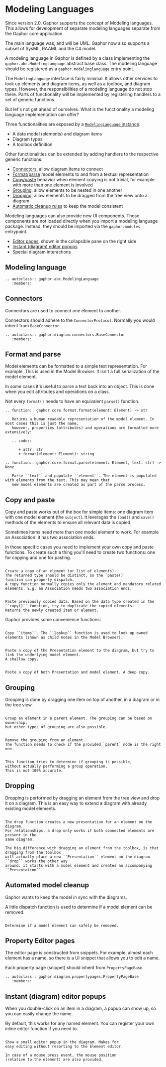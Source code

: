 # Modeling Languages

Since version 2.0, Gaphor supports the concept of Modeling languages. This
allows for development of separate modeling languages separate from the Gaphor
core application.

The main language was, and will be UML. Gaphor now also supports a subset of
SysML, RAAML and the C4 model.

A modeling language in Gaphor is defined by a class implementing the
`gaphor.abc.ModelingLanguage` abstract base class. The modeling language should
be registered as a `gaphor.modelinglanguage` entry point.

The `ModelingLanguage` interface is fairly minimal. It allows other services to
look up elements and diagram items, as well as a toolbox, and diagram types.
However, the responsibilities of a modeling language do not stop there. Parts of
functionality will be implemented by registering handlers to a set of generic
functions.

But let's not get ahead of ourselves. What is the functionality a modeling
language implementation can offer?

Three functionalities are exposed by a [`ModelingLanguage` instance](#modeling-language):

* A data model (elements) and diagram items
* Diagram types
* A toolbox definition

Other functionalities can be extended by adding handlers to the respective
generic functions:

* [Connectors](#connectors), allow diagram items to connect
* [Format/parse](#format-and-parse) model elements to and from a textual representation
* [Copy/paste](#copy-and-paste) behavior when element copying is not trivial,
  for example with more than one element is involved
* [Grouping](#grouping), allow elements to be nested in one another
* [Dropping](#dropping), allow elements to be dragged from the tree view onto a diagram
* [Automatic cleanup rules](#automated-model-cleanup) to keep the model consistent


Modeling languages can also provide new UI components. Those components are not loaded
directly when you import a modeling language package. Instead, they should be imported via
the `gaphor.modules` entrypoint.

* [Editor pages](#property-editor-pages), shown in the collapsible pane on the right side
* [Instant (diagram) editor popups](#instant-diagram-editor-popups)
* Special diagram interactions


## Modeling language

```{eval-rst}
.. autoclass:: gaphor.abc.ModelingLanguage
   :members:
```

## Connectors

Connectors are used to connect one element to another.

Connectors should adhere to the `ConnectorProtocol`.
Normally you would inherit from `BaseConnector`.

```{eval-rst}
.. autoclass:: gaphor.diagram.connectors.BaseConnector
   :members:
```

## Format and parse

Model elements can be formatted to a simple text representation. For example, This is used in the Model Browser.
It isn't a full serialization of the model element.

In some cases it's useful to parse a text back into an object. This is done when you edit attributes and operations
on a class.

Not every ``format()`` needs to have an equivalent ``parse()`` function.

```{eval-rst}
.. function:: gaphor.core.format.format(element: Element) -> str

   Returns a human readable representation of the model element. In most cases this is just the name,
   however, properties (attributes) and operations are formatted more extensively:

   .. code::

      + attr: str
      + format(element: Element): string

.. function:: gaphor.core.format.parse(element: Element, text: str) -> None

   Parse ``text`` and populate ``element``. The element is populated with elements from the text. This may mean that
   new model elements are created as part of the parse process.
```

## Copy and paste

Copy and paste works out of the box for simple items: one diagram item with one model element (the `subject`).
It leverages the `load()` and `save()` methods of the elements to ensure all relevant data is copied.

Sometimes items need more than one model element to work. For example an Association: it has two association ends.

In those specific cases you need to implement your own copy and paste functions. To create such a thing you'll need to create
two functions: one for copying and one for pasting.

```{function} gaphor.diagram.copypaste.copy(obj: ~gaphor.core.modeling.Element) -> ~typing.Iterator[tuple[Id, Opaque]]

Create a copy of an element (or list of elements).
The returned type should be distinct, so the `paste()`
function can properly dispatch.
A copy function normally copies only the element and mandatory related elements. E.g. an Association needs two association ends.
```

```{function} gaphor.diagram.copypaste.paste(copy_data: Opaque, diagram: ~gaphor.core.modeling.Diagram, lookup: ~typing.Callable[[str], ~gaphor.core.modeling.Element | None]) -> ~typing.Iterator[~gaphor.core.modeling.Element]

Paste previously copied data. Based on the data type created in the
``copy()`` function, try to duplicate the copied elements.
Returns the newly created item or element.
```

Gaphor provides some convenience functions:

```{function} gaphor.diagram.copypaste.copy_full(items: ~typing.Collection[~gaphor.core.modeling.Element], lookup: ~typing.Callable[[Id], ~gaphor.core.modeling.Element | None] | None = None) -> CopyData:

Copy ``items``. The ``lookup`` function is used to look up owned elements (shown as child nodes in the Model Browser).
```

```{function} gaphor.diagram.copypaste.paste_link(copy_data: CopyData, diagram: ~gaphor.core.modeling.Diagram) -> set[~gaphor.core.modeling.Presentation]:

Paste a copy of the Presentation element to the diagram, but try to link the underlying model element.
A shallow copy.
```

```{function} gaphor.diagram.copypaste.paste_full(copy_data: CopyData, diagram: ~gaphor.core.modeling.Diagram) -> set[~gaphor.core.modeling.Presentation]:

Paste a copy of both Presentation and model element. A deep copy.
```

## Grouping

Grouping is done by dragging one item on top of another, in a diagram or in the tree view.

```{function} gaphor.diagram.group.group(parent: ~gaphor.core.modeling.Element, element: ~gaphor.core.modeling.Element) -> bool

Group an element in a parent element. The grouping can be based on ownership,
but other types of grouping are also possible.
```

```{function} gaphor.diagram.group.ungroup(parent: ~gaphor.core.modeling.Element, element: ~gaphor.core.modeling.Element) -> bool

Remove the grouping from an element.
The function needs to check if the provided `parent` node is the right one.
```

```{function} gaphor.diagram.group.can_group(parent_type: type[~gaphor.core.modeling.Element], element_or_type: type[~gaphor.core.modeling.Element] | ~gaphor.core.modeling.Element) -> bool

This function tries to determine if grouping is possible,
without actually performing a group operation.
This is not 100% accurate.
```

## Dropping

Dropping is performed by dragging an element from the tree view and drop it on a diagram.
This is an easy way to extend a diagram with already existing model elements.

```{function} gaphor.diagram.drop.drop(element: ~gaphor.core.modeling.Element, diagram: ~gaphor.core.modeling.Diagram, x: float, y: float) -> ~gaphor.core.modeling.Presentation | None

The drop function creates a new presentation for an element on the diagram.
For relationships, a drop only works if both connected elements are present in the
same diagram.

The big difference with dragging an element from the toolbox, is that dragging from the toolbox
will actually place a new ``Presentation`` element on the diagram. ``drop`` works the other way
around: it starts with a model element and creates an accompanying ``Presentation``.
```

## Automated model cleanup

Gaphor wants to keep the model in sync with the diagrams.

A little dispatch function is used to determine if a model element can be removed.

```{function} gaphor.diagram.deletable.deletable(element: ~gaphor.core.modeling.Element) -> bool

Determine if a model element can safely be removed.
```

## Property Editor pages

The editor page is constructed from snippets. For example: almost each element has a name,
so there is a UI snippet that allows you to edit a name.

Each property page (snippet) should inherit from `PropertyPageBase`.

```{eval-rst}
.. autoclass:: gaphor.diagram.propertypages.PropertyPageBase
   :members:
```

## Instant (diagram) editor popups

When you double-click on an item in a diagram, a popup can show up, so you can easily change the name.

By default, this works for any named element. You can register your own inline editor function if you need to.

```{function} gaphor.diagram.instanteditors.instant_editor(item: ~gaphas.item.Item, view, event_manager: ~gaphor.core.eventmanager.EventManager, pos: tuple[int, int] | None = None) -> bool

Show a small editor popup in the diagram. Makes for
easy editing without resorting to the Element editor.

In case of a mouse press event, the mouse position
(relative to the element) are also provided.
```
